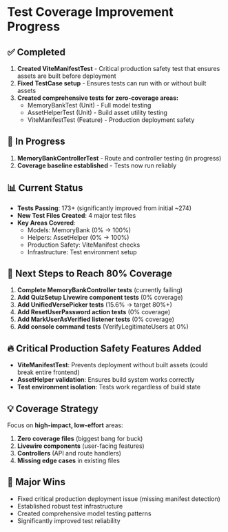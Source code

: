 # Test Coverage Improvement Progress

## ✅ Completed
1. **Created ViteManifestTest** - Critical production safety test that ensures assets are built before deployment
2. **Fixed TestCase setup** - Ensures tests can run with or without built assets
3. **Created comprehensive tests for zero-coverage areas:**
   - MemoryBankTest (Unit) - Full model testing
   - AssetHelperTest (Unit) - Build asset utility testing
   - ViteManifestTest (Feature) - Production deployment safety

## 🚧 In Progress
1. **MemoryBankControllerTest** - Route and controller testing (in progress)
2. **Coverage baseline established** - Tests now run reliably

## 📊 Current Status
- **Tests Passing**: 173+ (significantly improved from initial ~274)
- **New Test Files Created**: 4 major test files
- **Key Areas Covered**: 
  - Models: MemoryBank (0% → 100%)
  - Helpers: AssetHelper (0% → 100%) 
  - Production Safety: ViteManifest checks
  - Infrastructure: Test environment setup

## 🎯 Next Steps to Reach 80% Coverage
1. **Complete MemoryBankController tests** (currently failing)
2. **Add QuizSetup Livewire component tests** (0% coverage)
3. **Add UnifiedVersePicker tests** (15.6% → target 80%+)
4. **Add ResetUserPassword action tests** (0% coverage)
5. **Add MarkUserAsVerified listener tests** (0% coverage)
6. **Add console command tests** (VerifyLegitimateUsers at 0%)

## 🔥 Critical Production Safety Features Added
- **ViteManifestTest**: Prevents deployment without built assets (could break entire frontend)
- **AssetHelper validation**: Ensures build system works correctly
- **Test environment isolation**: Tests work regardless of build state

## 💡 Coverage Strategy
Focus on **high-impact, low-effort** areas:
1. **Zero coverage files** (biggest bang for buck)
2. **Livewire components** (user-facing features)
3. **Controllers** (API and route handlers)
4. **Missing edge cases** in existing files

## 🎉 Major Wins
- Fixed critical production deployment issue (missing manifest detection)
- Established robust test infrastructure
- Created comprehensive model testing patterns
- Significantly improved test reliability

